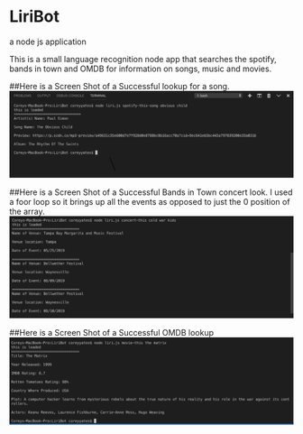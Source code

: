 # LiriBot
a node js application 

This is a small language recognition node app that searches the spotify, bands in town and OMDB for information on songs, music and movies.

##Here is a Screen Shot of a Successful lookup for a song.
![](screenshots/Screenshot%202019-04-28%2021.32.29.png)

##Here is a Screen Shot of a Successful Bands in Town concert look.  I used a foor loop so it brings up all the events as opposed to just the 0 position of the array.
![](screenshots/Screenshot%202019-04-28%2021.41.03.png)

##Here is a Screen Shot of a Successful OMDB lookup
![](screenshots/Screenshot%202019-04-28%2021.37.51.png)
